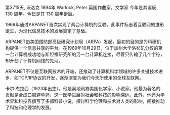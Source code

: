 
第3715天, 沃洛克 1894年
Warlock, Peter 英国作曲家，文学家
今年是其诞辰 130 周年。今日是其 130 周年诞辰。

1969年通过ARPANET首次实现了两台计算机的互联。此事件标志着互联网的雏形诞生，为现代信息技术的发展奠定了基础。

ARPANET由美国国防部高级研究计划局（ARPA）发起，最初的目的是为科研机构提供一个信息共享的平台。在1969年10月29日，位于加州大学洛杉矶分校的第一台计算机成功地与斯坦福研究所的另一台计算机连接，尽管只传输了几个字符，却开创了计算机网络的先河。

ARPANET不仅是互联网技术的开端，还推动了计算机科学领域的许多关键技术进步，如TCP/IP协议的开发，逐渐演变为我们今天所使用的全球互联网。

卡尔·杰拉西（1923年出生），他是奥地利裔美国化学家、小说家。他最为著名的贡献是合成口服避孕药，这一医学进展对社会和科技的影响深远。此外，他还为学术界和科技界撰写了多部科普小说，探讨科学伦理和技术对人类的影响，间接推动了科技和伦理学的发展。